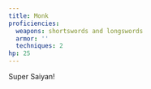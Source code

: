 ```yaml
---
title: Monk
proficiencies:
  weapons: shortswords and longswords
  armor: ''
  techniques: 2
hp: 25
---
```


Super Saiyan!
